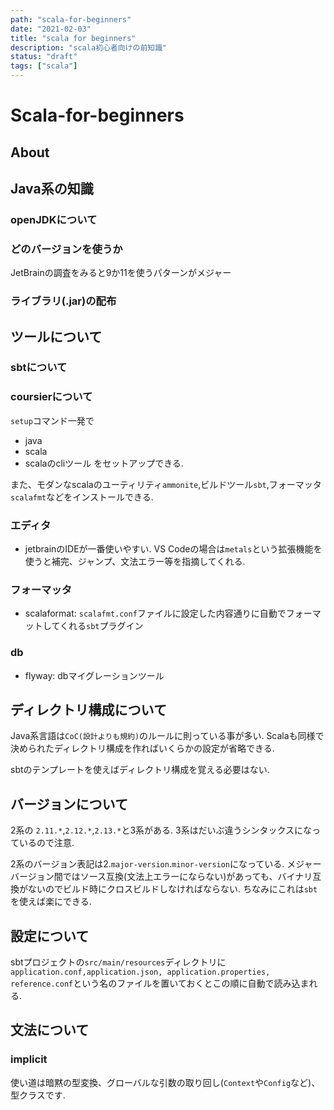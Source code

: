 ```yaml
---
path: "scala-for-beginners"
date: "2021-02-03"
title: "scala for beginners"
description: "scala初心者向けの前知識"
status: "draft"
tags: ["scala"]
---
```


# Scala-for-beginners

## About

## Java系の知識

### openJDKについて

### どのバージョンを使うか
JetBrainの調査をみると9か11を使うパターンがメジャー

### ライブラリ(.jar)の配布


## ツールについて

### sbtについて


### coursierについて

`setup`コマンド一発で
- java
- scala
- scalaのcliツール
をセットアップできる.

また、モダンなscalaのユーティリティ`ammonite`,ビルドツール`sbt`,フォーマッタ`scalafmt`などをインストールできる.

### エディタ
- jetbrainのIDEが一番使いやすい. VS Codeの場合は`metals`という拡張機能を使うと補完、ジャンプ、文法エラー等を指摘してくれる.

### フォーマッタ
- scalaformat: `scalafmt.conf`ファイルに設定した内容通りに自動でフォーマットしてくれる`sbt`プラグイン

### db
- flyway: dbマイグレーションツール

## ディレクトリ構成について

Java系言語は`CoC(設計よりも規約)`のルールに則っている事が多い. Scalaも同様で決められたディレクトリ構成を作ればいくらかの設定が省略できる.

sbtのテンプレートを使えばディレクトリ構成を覚える必要はない.

## バージョンについて
2系の `2.11.*`,`2.12.*`,`2.13.*`と3系がある. 3系はだいぶ違うシンタックスになっているので注意.

2系のバージョン表記は2.`major-version`.`minor-version`になっている. メジャーバージョン間ではソース互換(文法上エラーにならない)があっても、バイナリ互換がないのでビルド時にクロスビルドしなければならない. ちなみにこれは`sbt`を使えば楽にできる.


## 設定について

sbtプロジェクトの`src/main/resources`ディレクトリに`application.conf,application.json, application.properties, reference.conf`という名のファイルを置いておくとこの順に自動で読み込まれる.

## 文法について

### implicit

使い道は暗黙の型変換、グローバルな引数の取り回し(`Context`や`Config`など)、型クラスです.



